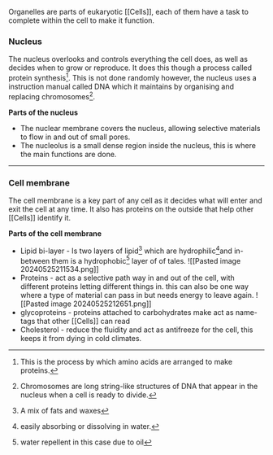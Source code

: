Organelles are parts of eukaryotic [[Cells]], each of them have a task to complete within the cell to make it function.

### Nucleus
The nucleus overlooks and controls everything the cell does, as well as decides when to grow or reproduce. It does this though a process called protein synthesis[^1]. This is not done randomly however, the nucleus uses a instruction manual called DNA which it maintains by organising and replacing chromosomes[^2].

[^2]: Chromosomes are long string-like structures of DNA that appear in the nucleus when a cell is ready to divide.

**Parts of the nucleus**
- The nuclear membrane covers the nucleus, allowing selective materials to flow in and out of small pores.
- The nucleolus is a small dense region inside the nucleus, this is where the main functions are done.
---
### Cell membrane
The cell membrane is a key part of any cell as it decides what will enter and exit the cell at any time. It also has proteins on the outside that help other [[Cells]] identify it.

**Parts of the cell membrane**
- Lipid bi-layer - Is two layers of lipid[^3] which are hydrophilic[^4]and in-between them is a hydrophobic[^5] layer of of tales.
![[Pasted image 20240525211534.png]]
- Proteins - act as a selective path way in and out of the cell, with different proteins letting different things in. this can also be one way where a type of material can pass in but needs energy to leave again.
 ![[Pasted image 20240525212651.png]]
- glycoproteins - proteins attached to carbohydrates make act as name-tags that other [[Cells]] can read
- Cholesterol - reduce the fluidity and act as antifreeze for the cell, this keeps it from dying in cold climates.


[^1]: This is the process by which amino acids are arranged to make proteins. 
[^3]: A mix of fats and waxes
[^4]: easily absorbing or dissolving in water.
[^5]: water repellent in this case due to oil